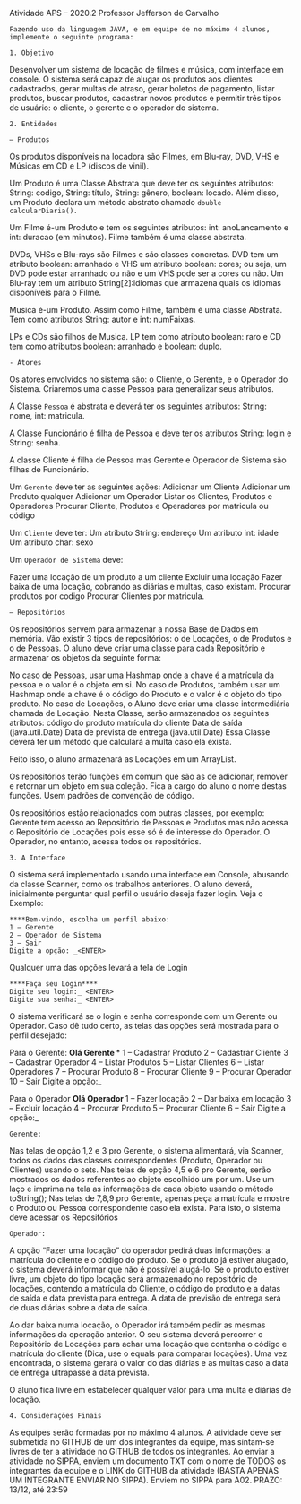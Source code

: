

Atividade APS – 2020.2
Professor Jefferson de Carvalho

`Fazendo uso da linguagem JAVA, e em equipe de no máximo 4 alunos, implemente o seguinte programa:`

`1. Objetivo`

Desenvolver um sistema de locação de filmes e música, com interface em console. O sistema será capaz de alugar os produtos aos clientes cadastrados, gerar multas de atraso, gerar boletos de pagamento, listar produtos, buscar produtos, cadastrar novos produtos e permitir três tipos de usuário: o cliente, o gerente e o operador do sistema.

`2. Entidades` 

`– Produtos`

Os produtos disponíveis na locadora são Filmes, em Blu-ray, DVD, VHS e Músicas em CD e LP (discos de vinil).

Um Produto é uma Classe Abstrata que deve ter os seguintes atributos: String: codigo, String: título, String: gênero, boolean: locado. Além disso, um Produto declara um método abstrato chamado `double calcularDiaria().`

Um Filme é-um Produto e tem os seguintes atributos: int: anoLancamento e int: duracao (em minutos). Filme também é uma classe abstrata.

DVDs, VHSs e Blu-rays são Filmes e são classes concretas. DVD tem um atributo boolean: arranhado e VHS um atributo boolean: cores; ou seja, um DVD pode estar arranhado ou não e um VHS pode ser a cores ou não. Um Blu-ray tem um atributo String[2]:idiomas que armazena quais os idiomas disponíveis para o Filme.

Musica é-um Produto. Assim como Filme, também é uma classe Abstrata. Tem como atributos String: autor e int: numFaixas.

LPs e CDs são filhos de Musica. LP tem como atributo boolean: raro e CD tem como atributos boolean: arranhado e boolean: duplo.

`- Atores`

Os atores envolvidos no sistema são: o Cliente, o Gerente, e o Operador do Sistema. Criaremos  uma classe Pessoa para generalizar seus atributos.

A Classe `Pessoa` é abstrata e deverá ter os seguintes atributos: String: nome, int: matricula.

A Classe Funcionário é filha de Pessoa e deve ter os atributos String: login e String: senha.

A classe Cliente é filha de Pessoa mas Gerente e Operador de Sistema são filhas de Funcionário.

Um `Gerente` deve ter as seguintes ações:
Adicionar um Cliente
Adicionar um Produto qualquer
Adicionar um Operador
Listar os Clientes, Produtos e Operadores 
Procurar Cliente, Produtos e Operadores por matricula ou código 

Um `Cliente` deve ter:
Um atributo String: endereço
Um atributo int: idade
Um atributo char: sexo


Um `Operador de Sistema` deve: 

Fazer uma locação de um produto a um cliente
Excluir uma locação
Fazer baixa de uma locação, cobrando as diárias e multas, caso existam.
Procurar produtos por codigo
Procurar Clientes por matricula.


`– Repositórios `

Os repositórios servem para armazenar a nossa Base de Dados em memória. Vão existir 3 tipos de repositórios: o de Locações, o de Produtos e o de Pessoas. O aluno deve criar uma classe para cada Repositório e armazenar os objetos da seguinte forma:
	
No caso de Pessoas, usar uma Hashmap onde a chave é a matrícula da pessoa e o valor é o objeto em si.
No caso de Produtos, também usar um Hashmap onde a chave é o código do Produto e o valor é o objeto do tipo produto.
No caso de Locações, o Aluno deve criar uma classe intermediária chamada de Locação. Nesta Classe, serão armazenados os seguintes atributos:
código do produto
matrícula do cliente
Data de saída (java.util.Date)
Data de prevista de entrega (java.util.Date)
Essa Classe deverá ter um método que calculará a multa caso ela exista.

Feito isso, o aluno armazenará as Locações em um ArrayList.

Os repositórios terão funções em comum que são as de adicionar, remover e retornar um objeto em sua coleção. Fica a cargo do aluno o nome destas funções. Usem padrões de convenção de código.

Os repositórios estão relacionados com outras classes, por exemplo: Gerente tem acesso ao Repositório de Pessoas e Produtos mas não acessa o Repositório de Locações pois esse só é de interesse do Operador. O Operador, no entanto, acessa todos os repositórios.

`3. A Interface`

O sistema será implementado usando uma interface em Console, abusando da classe Scanner, como os trabalhos anteriores. O aluno deverá, inicialmente perguntar qual perfil o usuário deseja fazer login. Veja o Exemplo:

	****Bem-vindo, escolha um perfil abaixo:
	1 – Gerente
	2 – Operador de Sistema
	3 – Sair
	Digite a opção: _<ENTER>

 Qualquer uma das opções levará a tela de Login

	****Faça seu Login****
	Digite seu login:_ <ENTER>
	Digite sua senha:_ <ENTER>

O sistema verificará se o login e senha corresponde com um Gerente ou Operador. Caso dê tudo certo, as telas das opções será mostrada para o perfil desejado:

Para o Gerente:
	****Olá Gerente <Nome do Gerente>*****
	1 – Cadastrar Produto
	2 – Cadastrar Cliente
	3 – Cadastrar Operador
	4 – Listar Produtos
	5 – Listar Clientes
	6 – Listar Operadores
	7 – Procurar Produto
	8 – Procurar Cliente
	9 – Procurar Operador 
	10 – Sair
	Digite a opção:_<ENTER>

Para o Operador 
	****Olá Operador <Nome do Operador>****
	1 – Fazer locação
	2 – Dar baixa em locação
	3 – Excluir locação
	4 – Procurar Produto
	5 – Procurar Cliente
	6 – Sair
	Digite a opção:_<ENTER>

`Gerente:`

Nas telas de opção 1,2 e 3 pro Gerente, o sistema alimentará, via Scanner, todos os dados das classes correspondentes (Produto, Operador ou Clientes) usando o sets.
Nas telas de opção 4,5 e 6 pro Gerente, serão mostrados os dados referentes ao objeto escolhido um por um. Use um laço e imprima na tela as informações de cada objeto usando o método toString();
Nas telas de 7,8,9 pro Gerente, apenas peça a matrícula e mostre o Produto ou Pessoa correspondente caso ela exista. Para isto, o sistema deve acessar os Repositórios

`Operador:`

A opção “Fazer uma locação” do operador pedirá duas informações: a matrícula do cliente e o código do produto. Se o produto já estiver alugado, o sistema deverá informar que não é possível alugá-lo. Se o produto estiver livre, um objeto do tipo locação será armazenado no repositório de locações, contendo a matrícula do Cliente, o código do produto e a datas de saída e data prevista para entrega. A data de previsão de entrega será de duas diárias sobre a data de saída.

Ao dar baixa numa locação, o Operador irá também pedir as mesmas informações da operação anterior. O seu sistema deverá percorrer o Repositório de Locações para achar uma locação que contenha o código e matrícula do cliente (Dica, use o equals para comparar locações). Uma vez encontrada, o sistema gerará o valor do das diárias e as multas caso a data de entrega ultrapasse a data prevista.
 
O aluno fica livre em estabelecer qualquer valor para uma multa e diárias de locação. 

`4. Considerações Finais`

As equipes serão formadas por no máximo 4 alunos.
A atividade deve ser submetida no GITHUB de um dos integrantes da equipe, mas sintam-se livres de ter a atividade no GITHUB de todos os integrantes.
Ao enviar a atividade no SIPPA, enviem um documento TXT com o nome de TODOS os integrantes da equipe e o LINK do GITHUB da atividade (BASTA APENAS UM INTEGRANTE ENVIAR NO SIPPA). 
Enviem no SIPPA para A02.
PRAZO: 13/12, até 23:59